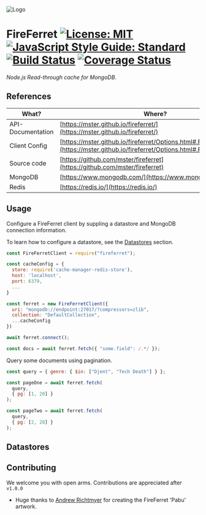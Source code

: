 
![Logo](https://user-images.githubusercontent.com/15038724/94977866-9e915c80-04cf-11eb-9f4f-fd3bcf5c8a54.png)

# FireFerret [![License: MIT](https://img.shields.io/badge/license-MIT-blue)](https://opensource.org/licenses/MIT) [![JavaScript Style Guide: Standard](https://img.shields.io/badge/code_style-standard-brightgreen.svg)](https://standardjs.com/ "JavaScript Standard Style") [![Build Status](https://travis-ci.com/mster/fireferret.svg?branch=master)](https://travis-ci.com/mster/fireferret) [![Coverage Status](https://coveralls.io/repos/github/mster/fireferret/badge.svg?branch=master)](https://coveralls.io/github/mster/fireferret?branch=master)

_Node.js Read-through cache for MongoDB_.

## References

| What?             | Where?                                                                                                                                   |
| ----------------- | ---------------------------------------------------------------------------------------------------------------------------------------- |
| API-Documentation | [https://mster.github.io/fireferret/](https://mster.github.io/fireferret/)                                                               |
| Client Config     | [https://mster.github.io/fireferret/Options.html#.FireFerretOptions](https://mster.github.io/fireferret/Options.html#.FireFerretOptions) |
| Source code       | [https://github.com/mster/fireferret](https://github.com/mster/fireferret)                                                               |
| MongoDB           | [https://www.mongodb.com/](https://www.mongodb.com/)                                                                                     |
| Redis             | [https://redis.io/](https://redis.io/)                                                                                                   |


## Usage

Configure a FireFerret client by suppling a datastore and MongoDB connection information. 

To learn how to configure a datastore, see the [Datastores](#Datastores) section.

```js
const FireFerretClient = require("fireferret");

const cacheConfig = {
  store: require('cache-manager-redis-store'),
  host: 'localhost',
  port: 6379,
  ...
}

const ferret = new FireFerretClient({
  uri: "mongodb://endpoint:27017/?compressors=zlib",
  collection: "DefaultCollection",
  ...cacheConfig
})

await ferret.connect();

const docs = await ferret.fetch({ "some.field": /.*/ });
```

Query some documents using pagination.

```js
const query = { genre: { $in: ["Djent", "Tech Death"] } };

const pageOne = await ferret.fetch(
  query,
  { pg: [1, 20] }
);

const pageTwo = await ferret.fetch(
  query,
  { pg: [2, 20] }
);
```

## Datastores


## Contributing

We welcome you with open arms. Contributions are appreciated after `v1.0.0`

- Huge thanks to [Andrew Richtmyer](https://www.etsy.com/people/1bthcucr) for creating the FireFerret 'Pabu' artwork.
